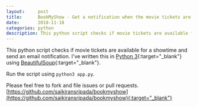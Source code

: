 ```yaml
---
layout:     post
title:      BookMyShow - Get a notification when the movie tickets are available
date:       2018-11-18
categories: python
description: This python script checks if movie tickets are available for a showtime and send an email notification. I’ve written this in Python 3 using BeautifulSoup.
---
```


This python script checks if movie tickets are available for a showtime and send an email notification. I've written this in [Python 3](https://www.python.org/){:target="_blank"} using [BeautifulSoup](https://www.crummy.com/software/BeautifulSoup/){:target="_blank"}.

Run the script using `python3 app.py`.

Please feel free to fork and file issues or pull requests.
[https://github.com/saikiransripada/bookmyshow](https://github.com/saikiransripada/bookmyshow){:target="_blank"}
